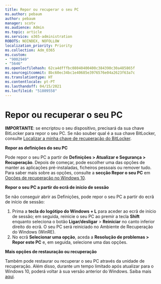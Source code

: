```yaml
---
title: Repor ou recuperar o seu PC
ms.author: pebaum
author: pebaum
manager: scotv
ms.audience: Admin
ms.topic: article
ms.service: o365-administration
ROBOTS: NOINDEX, NOFOLLOW
localization_priority: Priority
ms.collection: Adm_O365
ms.custom:
- "9002949"
- "5646"
ms.openlocfilehash: 62ca4dfffbc08040400400c384390c30a485865f
ms.sourcegitcommit: 8bc60ec34bc1e40685e3976576e04a2623f63a7c
ms.translationtype: HT
ms.contentlocale: pt-PT
ms.lasthandoff: 04/15/2021
ms.locfileid: "51809558"
---
```

# <a name="reset-or-recover-your-pc"></a>Repor ou recuperar o seu PC

**IMPORTANTE**: se encriptou o seu dispositivo, precisará da sua chave BitLocker para repor o seu PC. Se não souber qual é a sua chave BitLocker, consulte [Localizar a minha chave de recuperação do BitLocker](https://support.microsoft.com/help/4026181/windows-10-find-my-bitlocker-recovery-key).

**Repor as definições do seu PC**

Pode repor o seu PC a partir de **Definições > Atualizar e Segurança > Recuperação**. Depois de começar, pode escolher uma das opções de manter as aplicações pré-instaladas, ficheiros pessoais ou remover tudo. Para saber mais sobre as opções, consulte a **secção Repor o seu PC** em [Opções de recuperação no Windows 10](https://support.microsoft.com/help/12415/windows-10-recovery-options).

**Repor o seu PC a partir do ecrã de início de sessão**

Se não conseguir abrir as Definições, pode repor o seu PC a partir do ecrã de início de sessão:

1. Prima a **tecla do logótipo do Windows + L** para aceder ao ecrã de início de sessão; em seguida, reinicie o seu PC ao premir a tecla **Shift** enquanto seleciona o botão **Ligar/desligar** > **Reiniciar** no canto inferior direito do ecrã. O seu PC será reiniciado no Ambiente de Recuperação do Windows (WinRE).
2. No ecrã **Selecionar uma opção**, aceda a **Resolução de problemas > Repor este PC** e, em seguida, selecione uma das opções.

**Mais opções de restauração ou recuperação**

Também pode restaurar ou recuperar o seu PC através da unidade de recuperação. Além disso, durante um tempo limitado após atualizar para o Windows 10, poderá voltar à sua versão anterior do Windows. Saiba mais [aqui](https://support.microsoft.com/help/12415/windows-10-recovery-options).
